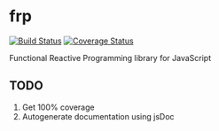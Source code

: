 frp
===

[![Build Status](https://travis-ci.org/dotdecimal/frp.svg?branch=master)](https://travis-ci.org/dotdecimal/frp)
[![Coverage Status](https://coveralls.io/repos/dotdecimal/frp/badge.png)](https://coveralls.io/r/dotdecimal/frp)

Functional Reactive Programming library for JavaScript 

## TODO ##

1. Get 100% coverage
2. Autogenerate documentation using jsDoc